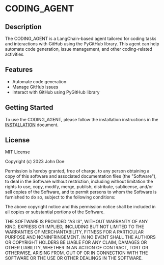 # CODING_AGENT

## Description
The CODING_AGENT is a LangChain-based agent tailored for coding tasks and interactions with GitHub using the PyGitHub library. This agent can help automate code generation, issue management, and other coding-related activities.

## Features
- Automate code generation
- Manage GitHub issues
- Interact with GitHub using PyGitHub library

## Getting Started
To use the CODING_AGENT, please follow the installation instructions in the [INSTALLATION](INSTALLATION.md) document.

## License
MIT License

Copyright (c) 2023 John Doe

Permission is hereby granted, free of charge, to any person obtaining a copy
of this software and associated documentation files (the "Software"), to deal
in the Software without restriction, including without limitation the rights
to use, copy, modify, merge, publish, distribute, sublicense, and/or sell
copies of the Software, and to permit persons to whom the Software is
furnished to do so, subject to the following conditions:

The above copyright notice and this permission notice shall be included in all
copies or substantial portions of the Software.

THE SOFTWARE IS PROVIDED "AS IS", WITHOUT WARRANTY OF ANY KIND, EXPRESS OR
IMPLIED, INCLUDING BUT NOT LIMITED TO THE WARRANTIES OF MERCHANTABILITY,
FITNESS FOR A PARTICULAR PURPOSE AND NONINFRINGEMENT. IN NO EVENT SHALL THE
AUTHORS OR COPYRIGHT HOLDERS BE LIABLE FOR ANY CLAIM, DAMAGES OR OTHER
LIABILITY, WHETHER IN AN ACTION OF CONTRACT, TORT OR OTHERWISE, ARISING FROM,
OUT OF OR IN CONNECTION WITH THE SOFTWARE OR THE USE OR OTHER DEALINGS IN THE
SOFTWARE.
